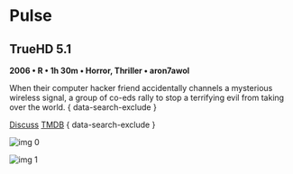 # Pulse

## TrueHD 5.1

**2006 • R • 1h 30m • Horror, Thriller • aron7awol**

When their computer hacker friend accidentally channels a mysterious wireless signal, a group of co-eds rally to stop a terrifying evil from taking over the world.
{ data-search-exclude }

[Discuss](https://www.avsforum.com/threads/bass-eq-for-filtered-movies.2995212/post-56893306)  [TMDB](9682)
{ data-search-exclude }

![img 0](https://i.imgur.com/9gVBBeL.jpg)

![img 1](https://i.imgur.com/tYDxowk.png)

